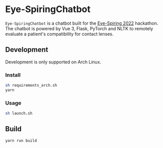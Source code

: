 # Eye-SpiringChatbot

`Eye-SpiringChatbot` is a chatbot built for the [Eye-Spiring 2022](https://www.eyespiring.com/) hackathon. The chatbot is powered by Vue 3, Flask, PyTorch and NLTK to remotely evaluate a patient's compatibility for contact lenses.

## Development

Development is only supported on Arch Linux.

### Install

```bash
sh requirements_arch.sh
yarn
```

### Usage

```bash
sh launch.sh
```

## Build

```bash
yarn run build
```
